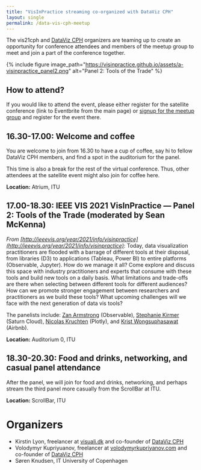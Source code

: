 ```yaml
---
title: "VisInPractice streaming co-organized with DataViz CPH"
layout: single
permalink: /data-vis-cph-meetup
---
```

The vis21cph and [DataViz CPH](https://www.meetup.com/meetup-group-DseDTisF/) organizers are teaming up to create an opportunity for conference attendees and members of the meetup group to meet and join a part of the conference together.

{% include figure image_path="https://visinpractice.github.io/assets/a-visinpractice_panel2.png" alt="Panel 2: Tools of the Trade" %}

## How to attend?

If you would like to attend the event, please either register for the satellite conference (link to Eventbrite from the main page) or [signup for the meetup group](https://www.meetup.com/meetup-group-DseDTisF/) and register for the event there.

## 16.30-17.00: Welcome and coffee

You are welcome to join from 16.30 to have a cup of coffee, say hi to fellow DataViz CPH members, and find a spot in the auditorium for the panel.

This time is also a break for the rest of the virtual conference. Thus, other attendees at the satellite event might also join for coffee here.

**Location:** Atrium, ITU

## 17.00-18.30: IEEE VIS 2021 VisInPractice — Panel 2: Tools of the Trade (moderated by Sean McKenna)

*From [http://ieeevis.org/year/2021/info/visinpractice](http://ieeevis.org/year/2021/info/visinpractice)*: Today, data visualization practitioners are flooded with a barrage of different tools at their disposal, from libraries (D3) to applications (Tableau, Power BI) to entire platforms (Observable, Jupyter). How do we manage it all? Come explore and discuss this space with industry practitioners and experts that consume with these tools and build new tools on a daily basis. What limitations and trade-offs are there when selecting between different tools for different audiences? How can we promote stronger engagement between researchers and practitioners as we build these tools? What upcoming challenges will we face with the next generation of data vis tools?

The panelists include: [Zan Armstrong](https://www.zanarmstrong.com/) (Observable), [Stephanie Kirmer](https://skirmer.github.io/) (Saturn Cloud), [Nicolas Kruchten](http://nicolas.kruchten.com/) (Plotly), and [Krist Wongsuphasawat](https://kristw.yellowpigz.com/) (Airbnb).

**Location:** Auditorium 0, ITU

## 18.30-20.30: Food and drinks, networking, and casual panel attendance

After the panel, we will join for food and drinks, networking, and perhaps stream the third panel more casually from the ScrollBar at ITU.

**Location:** ScrollBar, ITU

# Organizers
* Kirstin Lyon, freelancer at [visuali.dk](https://visuali.dk) and co-founder of [DataViz CPH](https://www.meetup.com/meetup-group-DseDTisF/)
* Volodymyr Kupriyuanov, freelancer at [volodymyrkupriyanov.com](https://volodymyrkupriyanov.com) and co-founder of [DataViz CPH](https://www.meetup.com/meetup-group-DseDTisF/)
* Søren Knudsen, IT University of Copenhagen
